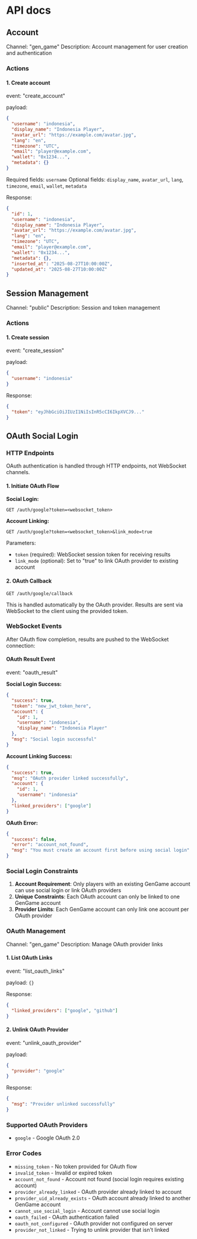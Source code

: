 # API docs

## Account

Channel: "gen_game"
Description: Account management for user creation and authentication

### Actions

#### 1. Create account

event: "create_account"

payload:

```json
{
  "username": "indonesia",
  "display_name": "Indonesia Player",
  "avatar_url": "https://example.com/avatar.jpg",
  "lang": "en",
  "timezone": "UTC",
  "email": "player@example.com",
  "wallet": "0x1234...",
  "metadata": {}
}
```

Required fields: `username`
Optional fields: `display_name`, `avatar_url`, `lang`, `timezone`, `email`, `wallet`, `metadata`

Response:
```json
{
  "id": 1,
  "username": "indonesia",
  "display_name": "Indonesia Player",
  "avatar_url": "https://example.com/avatar.jpg",
  "lang": "en",
  "timezone": "UTC",
  "email": "player@example.com",
  "wallet": "0x1234...",
  "metadata": {},
  "inserted_at": "2025-08-27T10:00:00Z",
  "updated_at": "2025-08-27T10:00:00Z"
}
```

## Session Management

Channel: "public"
Description: Session and token management

### Actions

#### 1. Create session

event: "create_session"

payload:

```json
{
  "username": "indonesia"
}
```

Response:
```json
{
  "token": "eyJhbGciOiJIUzI1NiIsInR5cCI6IkpXVCJ9..."
}
```

## OAuth Social Login

### HTTP Endpoints

OAuth authentication is handled through HTTP endpoints, not WebSocket channels.

#### 1. Initiate OAuth Flow

**Social Login:**
```
GET /auth/google?token=<websocket_token>
```

**Account Linking:**
```
GET /auth/google?token=<websocket_token>&link_mode=true
```

Parameters:
- `token` (required): WebSocket session token for receiving results
- `link_mode` (optional): Set to "true" to link OAuth provider to existing account

#### 2. OAuth Callback

```
GET /auth/google/callback
```

This is handled automatically by the OAuth provider. Results are sent via WebSocket to the client using the provided token.

### WebSocket Events

After OAuth flow completion, results are pushed to the WebSocket connection:

#### OAuth Result Event

event: "oauth_result"

**Social Login Success:**
```json
{
  "success": true,
  "token": "new_jwt_token_here",
  "account": {
    "id": 1,
    "username": "indonesia",
    "display_name": "Indonesia Player"
  },
  "msg": "Social login successful"
}
```

**Account Linking Success:**
```json
{
  "success": true,
  "msg": "OAuth provider linked successfully",
  "account": {
    "id": 1,
    "username": "indonesia"
  },
  "linked_providers": ["google"]
}
```

**OAuth Error:**
```json
{
  "success": false,
  "error": "account_not_found",
  "msg": "You must create an account first before using social login"
}
```

### Social Login Constraints

1. **Account Requirement**: Only players with an existing GenGame account can use social login or link OAuth providers
2. **Unique Constraints**: Each OAuth account can only be linked to one GenGame account
2. **Provider Limits**: Each GenGame account can only link one account per OAuth provider

### OAuth Management

Channel: "gen_game"
Description: Manage OAuth provider links

#### 1. List OAuth Links

event: "list_oauth_links"

payload: `{}`

Response:
```json
{
  "linked_providers": ["google", "github"]
}
```

#### 2. Unlink OAuth Provider

event: "unlink_oauth_provider"

payload:

```json
{
  "provider": "google"
}
```

Response:
```json
{
  "msg": "Provider unlinked successfully"
}
```

### Supported OAuth Providers

- `google` - Google OAuth 2.0

### Error Codes

- `missing_token` - No token provided for OAuth flow
- `invalid_token` - Invalid or expired token
- `account_not_found` - Account not found (social login requires existing account)
- `provider_already_linked` - OAuth provider already linked to account
- `provider_uid_already_exists` - OAuth account already linked to another GenGame account
- `cannot_use_social_login` - Account cannot use social login
- `oauth_failed` - OAuth authentication failed
- `oauth_not_configured` - OAuth provider not configured on server
- `provider_not_linked` - Trying to unlink provider that isn't linked
